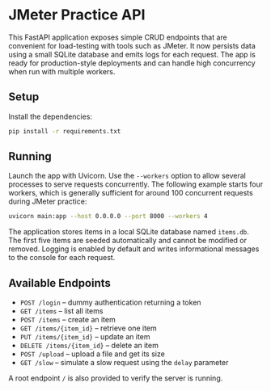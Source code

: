 # JMeter Practice API

This FastAPI application exposes simple CRUD endpoints that are convenient for load-testing with tools such as JMeter. It now persists data using a small SQLite database and emits logs for each request. The app is ready for production-style deployments and can handle high concurrency when run with multiple workers.

## Setup

Install the dependencies:

```bash
pip install -r requirements.txt
```

## Running

Launch the app with Uvicorn. Use the `--workers` option to allow several processes to serve requests concurrently. The following example starts four workers, which is generally sufficient for around 100 concurrent requests during JMeter practice:

```bash
uvicorn main:app --host 0.0.0.0 --port 8000 --workers 4
```

The application stores items in a local SQLite database named `items.db`. The first five items are seeded automatically and cannot be modified or removed. Logging is enabled by default and writes informational messages to the console for each request.

## Available Endpoints

- `POST /login` – dummy authentication returning a token
- `GET /items` – list all items
- `POST /items` – create an item
- `GET /items/{item_id}` – retrieve one item
- `PUT /items/{item_id}` – update an item
- `DELETE /items/{item_id}` – delete an item
- `POST /upload` – upload a file and get its size
- `GET /slow` – simulate a slow request using the `delay` parameter

A root endpoint `/` is also provided to verify the server is running.

